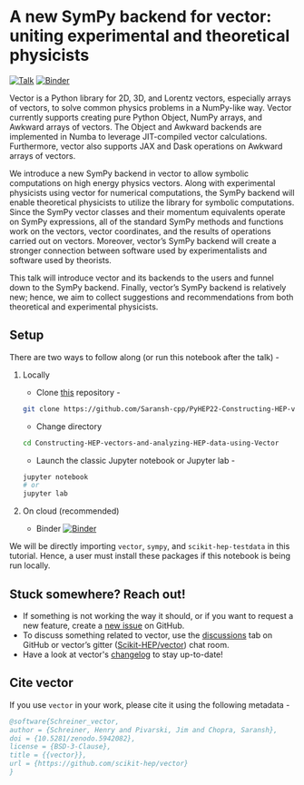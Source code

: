 # A new SymPy backend for vector: uniting experimental and theoretical physicists

[![Talk](https://img.shields.io/badge/PyHEP24-notebook_talk-blue?logo=github&logoColor=white&color=blue)](https://indico.cern.ch/event/1150631/contributions/5014393/)
[![Binder](https://mybinder.org/badge_logo.svg)](https://mybinder.org/v2/gh/Saransh-cpp/PyHEP24-vector-sympy-backend/HEAD?urlpath=lab/tree/talk.ipynb)

Vector is a Python library for 2D, 3D, and Lorentz vectors, especially arrays of vectors, to solve common physics problems in a NumPy-like way. Vector currently supports creating pure Python Object, NumPy arrays, and Awkward arrays of vectors. The Object and Awkward backends are implemented in Numba to leverage JIT-compiled vector calculations. Furthermore, vector also supports JAX and Dask operations on Awkward arrays of vectors.

We introduce a new SymPy backend in vector to allow symbolic computations on high energy physics vectors. Along with experimental physicists using vector for numerical computations, the SymPy backend will enable theoretical physicists to utilize the library for symbolic computations. Since the SymPy vector classes and their momentum equivalents operate on SymPy expressions, all of the standard SymPy methods and functions work on the vectors, vector coordinates, and the results of operations carried out on vectors. Moreover, vector’s SymPy backend will create a stronger connection between software used by experimentalists and software used by theorists.

This talk will introduce vector and its backends to the users and funnel down to the SymPy backend. Finally, vector’s SymPy backend is relatively new; hence, we aim to collect suggestions and recommendations from both theoretical and experimental physicists.

## Setup

There are two ways to follow along (or run this notebook after the talk) -

1. Locally

    - Clone [this](https://github.com/Saransh-cpp/PyHEP22-Constructing-HEP-vectors-and-analyzing-HEP-data-using-Vector.git) repository -
    ```bash
    git clone https://github.com/Saransh-cpp/PyHEP22-Constructing-HEP-vectors-and-analyzing-HEP-data-using-Vector.git
    ```

    - Change directory
    ```bash
    cd Constructing-HEP-vectors-and-analyzing-HEP-data-using-Vector
    ```

    - Launch the classic Jupyter notebook or Jupyter lab -
    ```bash
    jupyter notebook
    # or
    jupyter lab
    ```

2. On cloud (recommended)

    - Binder
[![Binder](https://mybinder.org/badge_logo.svg)](https://mybinder.org/v2/gh/Saransh-cpp/PyHEP24-vector-sympy-backend/HEAD?urlpath=lab/tree/talk.ipynb)

We will be directly importing `vector`, `sympy`, and `scikit-hep-testdata` in this tutorial. Hence, a user must install these packages if this notebook is being run locally.

## Stuck somewhere? Reach out!

- If something is not working the way it should, or if you want to request a new feature, create a [new issue](https://github.com/scikit-hep/vector/issues) on GitHub.
- To discuss something related to vector, use the [discussions](https://github.com/scikit-hep/vector/discussions/) tab on GitHub or vector’s gitter ([Scikit-HEP/vector](https://gitter.im/Scikit-HEP/vector)) chat room.
- Have a look at vector's [changelog](https://vector.readthedocs.io/en/latest/#changes-in-vector-s-api) to stay up-to-date!

## Cite vector

If you use `vector` in your work, please cite it using the following metadata -

```bib
@software{Schreiner_vector,
author = {Schreiner, Henry and Pivarski, Jim and Chopra, Saransh},
doi = {10.5281/zenodo.5942082},
license = {BSD-3-Clause},
title = {{vector}},
url = {https://github.com/scikit-hep/vector}
}
```
